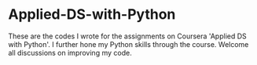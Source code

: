# Applied-DS-with-Python
These are the codes I wrote for the assignments on Coursera 'Applied DS with Python'. I further hone my Python skills through the course.
Welcome all discussions on improving my code.
